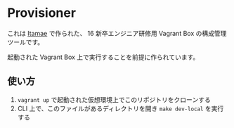 Provisioner
===========

これは [Itamae](http://itamae.kitchen/) で作られた、 16 新卒エンジニア研修用 Vagrant Box の構成管理ツールです。

起動された Vagrant Box 上で実行することを前提に作られています。

使い方
------

1. `vagrant up` で起動された仮想環境上でこのリポジトリをクローンする
2. CLI 上で、このファイルがあるディレクトリを開き `make dev-local` を実行する
